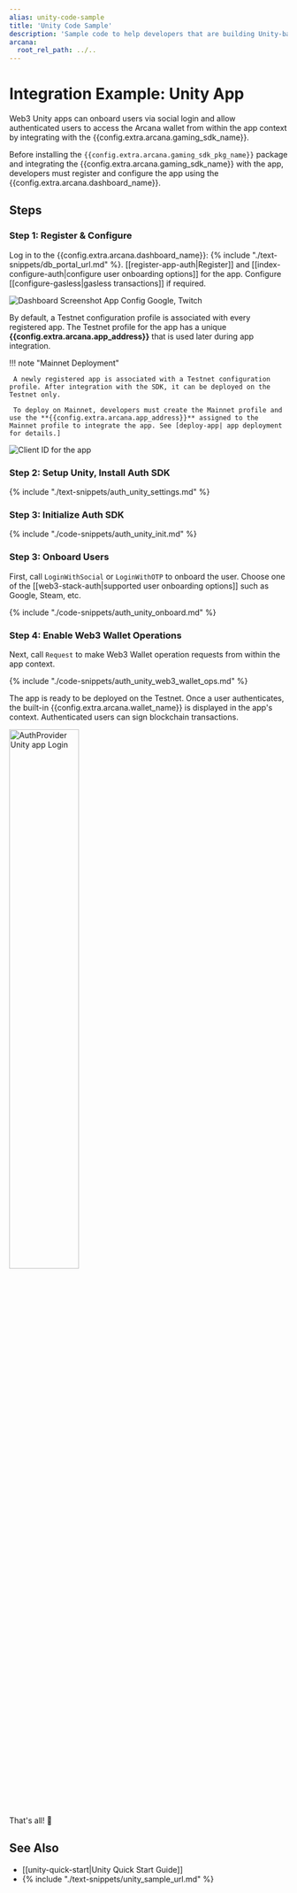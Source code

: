 ```yaml
---
alias: unity-code-sample
title: 'Unity Code Sample'
description: 'Sample code to help developers that are building Unity-based gaming apps to quickly integrate with the Arcana Auth SDK.'
arcana:
  root_rel_path: ../..
---
```


# Integration Example: Unity App

Web3 Unity apps can onboard users via social login and allow authenticated users to access the Arcana wallet from within the app context by integrating with the {{config.extra.arcana.gaming_sdk_name}}.

Before installing the `{{config.extra.arcana.gaming_sdk_pkg_name}}` package and integrating the {{config.extra.arcana.gaming_sdk_name}} with the app, developers must register and configure the app using the {{config.extra.arcana.dashboard_name}}.

## Steps

### Step 1: Register & Configure

Log in to the {{config.extra.arcana.dashboard_name}}: {% include "./text-snippets/db_portal_url.md" %}. [[register-app-auth|Register]] and [[index-configure-auth|configure user onboarding options]] for the app. Configure [[configure-gasless|gasless transactions]] if required.

<img class="an-screenshots-noeffects" alt="Dashboard Screenshot App Config Google, Twitch" src="/img/nextjs_app_db_setup_google_twitch.png"/>

By default, a Testnet configuration profile is associated with every registered app. The Testnet profile for the app has a unique **{{config.extra.arcana.app_address}}** that is used later during app integration.

!!! note "Mainnet Deployment"
   
     A newly registered app is associated with a Testnet configuration profile. After integration with the SDK, it can be deployed on the Testnet only. 
     
     To deploy on Mainnet, developers must create the Mainnet profile and use the **{{config.extra.arcana.app_address}}** assigned to the Mainnet profile to integrate the app. See [deploy-app| app deployment for details.]
    

<img class="an-screenshots-noeffects"  alt="Client ID for the app" src="/img/an_db_app_address.png"/>

### Step 2: Setup Unity, Install Auth SDK

{% include "./text-snippets/auth_unity_settings.md" %}

### Step 3: Initialize Auth SDK

{% include "./code-snippets/auth_unity_init.md" %}

### Step 3: Onboard Users

First, call `LoginWithSocial` or `LoginWithOTP` to onboard the user. Choose one of the [[web3-stack-auth|supported user onboarding options]] such as Google, Steam, etc. 

{% include "./code-snippets/auth_unity_onboard.md" %}

### Step 4: Enable Web3 Wallet Operations

Next, call `Request` to make Web3 Wallet operation requests from within the app context. 

{% include "./code-snippets/auth_unity_web3_wallet_ops.md" %}

The app is ready to be deployed on the Testnet. Once a user authenticates, the built-in {{config.extra.arcana.wallet_name}} is displayed in the app's context. Authenticated users can sign blockchain transactions.

<img class="an-screenshots" alt="AuthProvider Unity app Login" src="/img/auth_ex_html_css_js_app2.png" width="50%"/>

That's all! :tada:

## See Also

* [[unity-quick-start|Unity Quick Start Guide]]
* {% include "./text-snippets/unity_sample_url.md" %}